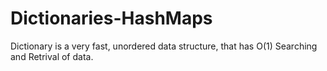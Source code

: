 # Dictionaries-HashMaps


Dictionary is a very fast, unordered data structure, that has O(1) Searching and Retrival of data.
